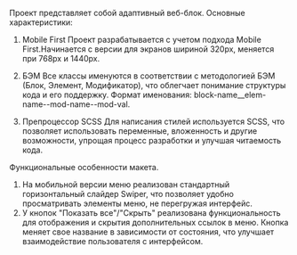 Проект представляет собой адаптивный веб-блок.
Основные характеристики:

1) Mobile First
Проект разрабатывается с учетом подхода Mobile First.Начинается с версии для экранов шириной 320px, меняется при 768px и 1440px.

2) БЭМ
Все классы именуются в соответствии с методологией БЭМ (Блок, Элемент, Модификатор), что облегчает понимание структуры кода и его поддержку. Формат именования: block-name__elem-name--mod-name--mod-val.

3) Препроцессор SCSS
Для написания стилей используется SCSS, что позволяет использовать переменные, вложенность и другие возможности, упрощая процесс разработки и улучшая читаемость кода.

Функциональные особенности макета.
1) На мобильной версии меню реализован стандартный горизонтальный слайдер Swiper, что позволяет удобно просматривать элементы меню, не перегружая интерфейс.
2) У кнопок "Показать все"/"Скрыть" реализована функциональность для отображения и скрытия дополнительных ссылок в меню. Кнопка меняет свое название в зависимости от состояния, что улучшает взаимодействие пользователя с интерфейсом.


